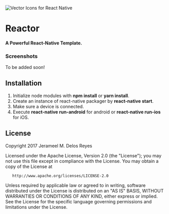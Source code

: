 ![Vector Icons for React Native](https://upload.wikimedia.org/wikipedia/commons/thumb/a/a7/React-icon.svg/1200px-React-icon.svg.png)

# Reactor

#### A Powerful **React-Native** Template.

### Screenshots

To be added soon!

<p float="left">
<!-- <img src="./screenshots/01.png" width="250">
<img src="./screenshots/02.png" width="250">
<img src="./screenshots/03.png" width="250"> -->
</p>

## Installation

1. Initialize node modules with **npm install** or **yarn install**.
2. Create an instance of react-native packager by **react-native start**.
3. Make sure a device is connected.
4. Execute **react-native run-android** for android or **react-native run-ios** for iOS.

## License

Copyright 2017 Jerameel M. Delos Reyes

Licensed under the Apache License, Version 2.0 (the "License");
you may not use this file except in compliance with the License.
You may obtain a copy of the License at

       http://www.apache.org/licenses/LICENSE-2.0

Unless required by applicable law or agreed to in writing, software
distributed under the License is distributed on an "AS IS" BASIS,
WITHOUT WARRANTIES OR CONDITIONS OF ANY KIND, either express or implied.
See the License for the specific language governing permissions and
limitations under the License.
